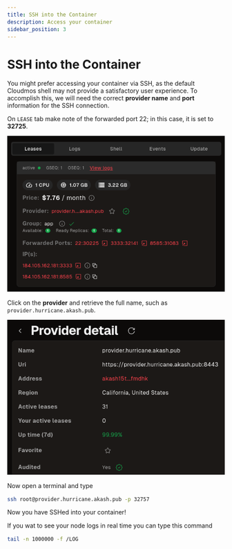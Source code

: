 ```yaml
---
title: SSH into the Container
description: Access your container
sidebar_position: 3
---
```


# SSH into the Container

You might prefer accessing your container via SSH, as the default Cloudmos shell may not provide a satisfactory user experience. To accomplish this, we will need the correct **provider name** and **port** information for the SSH connection.

On `LEASE` tab make note of the forwarded port 22; in this case, it is set to **32725**.

![Check IP & Port](/img/akash/checks.png)

Click on the **provider** and retrieve the full name, such as `provider.hurricane.akash.pub`.

![Provider](/img/akash/provider.png)

Now open a terminal and type

```bash
ssh root@provider.hurricane.akash.pub -p 32757
```

Now you have SSHed into your container!

If you wat to see your node logs in real time you can type this command

```bash
tail -n 1000000 -f /LOG
```